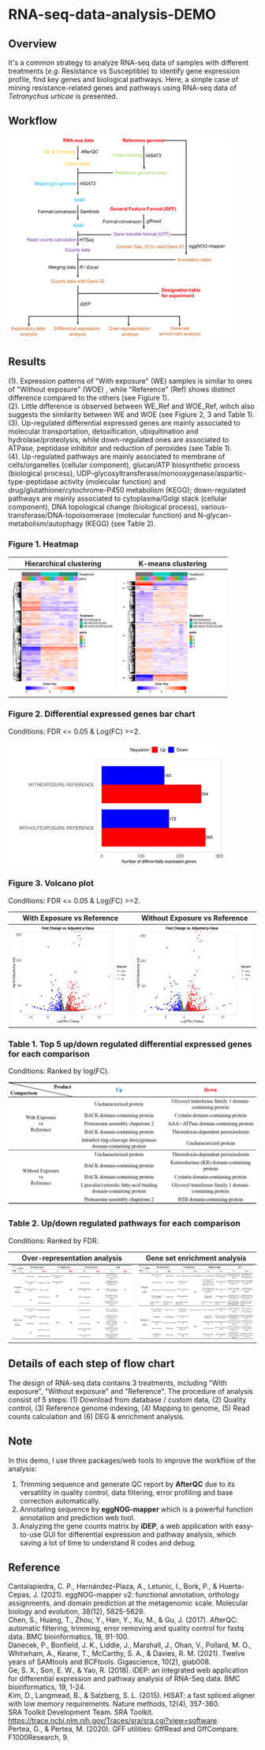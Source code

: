 # RNA-seq-data-analysis-DEMO
## Overview
It's a common strategy to analyze RNA-seq data of samples with different treatments (_e.g._ Resistance vs Susceptible) to identify gene expression profile, find key genes and biological pathways. Here, a simple case of mining resistance-related genes and pathways using RNA-seq data of _Tetranychus urticae_ is presented. 

## Workflow
<img src="https://github.com/TK-CamBaz/RNA-seq-data-analysis-DEMO/blob/main/FigureTable/flowchart.png" width="450">

## Results
(1). Expression patterns of "With exposure" (WE) samples is similar to ones of "Without exposure" (WOE) , while "Reference" (Ref) shows distinct difference compared to the others (see Figiure 1).  
(2). Little difference is observed between WE_Ref and WOE_Ref, wihch also suggests the similarity between WE and WOE (see Figiure 2, 3 and Table 1).  
(3). Up-regulated differential expressed genes are mainly associated to molecular transportation, detoxification, ubiquitination and hydrolase/proteolysis, while down-regulated ones are associated to ATPase, peptidase inhibitor and reduction of peroxides (see Table 1).  
(4). Up-regulated pathways are mainly associated to membrane of cells/organelles (cellular component), glucan/ATP biosynthetic process (biological process), UDP-glycosyltransferase/monooxygenase/aspartic-type-peptidase activity (molecular function) and drug/glutathione/cytochrome-P450 metabolism (KEGG); down-regulated pathways are mainly associated to cytoplasma/Golgi stack  (cellular component), DNA topological change (biological process), various-transferase/DNA-topoisomerase (molecular function) and N-glycan-metabolism/autophagy (KEGG) (see Table 2).  

### Figure 1. Heatmap
Hierarchical clustering    |  K-means clustering
:-------------------------:|:-------------------------:
<img src="https://github.com/TK-CamBaz/RNA-seq-data-analysis-DEMO/blob/main/FigureTable/heatmap_H.png"  height=250>|<img src="https://github.com/TK-CamBaz/RNA-seq-data-analysis-DEMO/blob/main/FigureTable/heatmap_K.png" height=250>

### Figure 2. Differential expressed genes bar chart
Conditions: FDR <= 0.05 & Log(FC) >=2.  

<img src="https://github.com/TK-CamBaz/RNA-seq-data-analysis-DEMO/blob/main/FigureTable/sig_gene_stats.png"  height=250>

### Figure 3. Volcano plot
Conditions: FDR <= 0.05 & Log(FC) >=2.  

With Exposure vs Reference  |  Without Exposure vs Reference
:-------------------------:|:-------------------------:
<img src="https://github.com/TK-CamBaz/RNA-seq-data-analysis-DEMO/blob/main/FigureTable/volcano_plot_we_ref.png" height=200>|<img src="https://github.com/TK-CamBaz/RNA-seq-data-analysis-DEMO/blob/main/FigureTable/volcano_plot_woe_ref.png" height=200>

### Table 1. Top 5 up/down regulated differential expressed genes for each comparison
Conditions: Ranked by log(FC).  

<img src="https://github.com/TK-CamBaz/RNA-seq-data-analysis-DEMO/blob/main/FigureTable/top5function_for_updown.png" height=250>

### Table 2. Up/down regulated pathways for each comparison
Conditions: Ranked by FDR.

Over-representation analysis    |  Gene set enrichment analysis
:-------------------------:|:-------------------------:
<img src="https://github.com/TK-CamBaz/RNA-seq-data-analysis-DEMO/blob/main/FigureTable/pathway_ora.png" height=150>|<img src="https://github.com/TK-CamBaz/RNA-seq-data-analysis-DEMO/blob/main/FigureTable/pathway_gesa.png" height=150>


## Details of each step of flow chart
The design of RNA-seq data contains 3 treatments, including "With exposure", "Without exposure" and "Reference". The procedure of analysis consist of 5 steps: (1) Download from database / custom data, (2) Quality control, (3) Reference genome indexing, (4) Mapping to genome, (5) Read counts calculation and (6) DEG & enrichment analysis.

## Note
In this demo, I use three packages/web tools to improve the workflow of the analysis: 
1. Trimming sequence and generate QC report by **AfterQC** due to its versatility in quality control,
 data filtering, error profiling and base correction automatically. 
2. Annotating sequence by **eggNOG-mapper** which is a powerful function annotation and prediction web tool. 
3. Analyzing the gene counts matrix by **iDEP**, a web application with easy-to-use GUI for differential expression and pathway analysis, which saving a lot of time to understand R codes and debug.

## Reference
Cantalapiedra, C. P., Hernández-Plaza, A., Letunic, I., Bork, P., & Huerta-Cepas, J. (2021). eggNOG-mapper v2: functional annotation, orthology assignments, and domain prediction at the metagenomic scale. Molecular biology and evolution, 38(12), 5825-5829.  
Chen, S., Huang, T., Zhou, Y., Han, Y., Xu, M., & Gu, J. (2017). AfterQC: automatic filtering, trimming, error removing and quality control for fastq data. BMC bioinformatics, 18, 91-100.  
Danecek, P., Bonfield, J. K., Liddle, J., Marshall, J., Ohan, V., Pollard, M. O., Whitwham, A., Keane, T., McCarthy, S. A., & Davies, R. M. (2021). Twelve years of SAMtools and BCFtools. Gigascience, 10(2), giab008.  
Ge, S. X., Son, E. W., & Yao, R. (2018). iDEP: an integrated web application for differential expression and pathway analysis of RNA-Seq data. BMC bioinformatics, 19, 1-24.  
Kim, D., Langmead, B., & Salzberg, S. L. (2015). HISAT: a fast spliced aligner with low memory requirements. Nature methods, 12(4), 357-360.  
SRA Toolkit Development Team. SRA Toolkit. https://trace.ncbi.nlm.nih.gov/Traces/sra/sra.cgi?view=software.  
Pertea, G., & Pertea, M. (2020). GFF utilities: GffRead and GffCompare. F1000Research, 9.  


